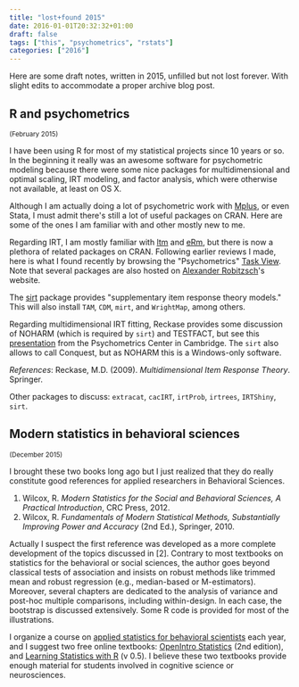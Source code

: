 ```yaml
---
title: "lost+found 2015"
date: 2016-01-01T20:32:32+01:00
draft: false
tags: ["this", "psychometrics", "rstats"]
categories: ["2016"]
---
```


Here are some draft notes, written in 2015, unfilled but not lost forever. With slight edits to accommodate a proper archive blog post.

## R and psychometrics
<small>(February 2015)</small>

I have been using R for most of my statistical projects since 10 years or so. In the beginning it really was an awesome software for psychometric modeling because there were some nice packages for multidimensional and optimal scaling, IRT modeling, and factor analysis, which were otherwise not available, at least on OS X.

Although I am actually doing a lot of psychometric work with [Mplus](https://www.statmodel.com), or even Stata, I must admit there's still a lot of useful packages on CRAN. Here are some of the ones I am familiar with and other mostly new to me.

Regarding IRT, I am mostly familiar with [ltm](http://cran.r-project.org/web/packages/ltm/index.html) and [eRm](http://cran.r-project.org/web/packages/eRm/index.html), but there is now a plethora of related packages on CRAN. Following earlier reviews I made, here is what I found recently by browsing the "Psychometrics" [Task View](http://cran.r-project.org/web/views/Psychometrics.html). Note that several packages are also hosted on [Alexander Robitzsch](https://sites.google.com/site/alexanderrobitzsch/software)'s website.

The [sirt](http://cran.r-project.org/web/packages/sirt/index.html) package provides "supplementary item response theory models." This will also install `TAM`, `CDM`, `mirt`, and `WrightMap`, among others.

Regarding multidimensional IRT fitting, Reckase provides some discussion of NOHARM (which is required by `sirt`) and TESTFACT, but see this [presentation](http://www.psychometrics.cam.ac.uk/uploads/documents/document-uploads-in-2014/multidimensional-item-response-theory) from the Psychometrics Center in Cambridge. The `sirt` also allows to call Conquest, but as NOHARM this is a Windows-only software.

*References*: Reckase, M.D. (2009). *Multidimensional Item Response Theory*. Springer.

Other packages to discuss: `extracat`, `cacIRT`, `irtProb`, `irtrees`, `IRTShiny`, `sirt`.


## Modern statistics in behavioral sciences
<small>(December 2015)</small>

I brought these two books long ago but I just realized that they do really constitute good references for applied researchers in Behavioral Sciences.

1. Wilcox, R. *Modern Statistics for the Social and Behavioral Sciences, A Practical Introduction*, CRC Press, 2012.
2. Wilcox, R. *Fundamentals of Modern Statistical Methods, Substantially Improving Power and Accuracy* (2nd Ed.), Springer, 2010.

Actually I suspect the first reference was developed as a more complete development of the topics discussed in [2]. Contrary to most textbooks on statistics for the behavioral or social sciences, the author goes beyond classical tests of association and insists on robust methods like trimmed mean and robust regression (e.g., median-based or M-estimators). Moreover, several chapters are dedicated to the analysis of variance and post-hoc multiple comparisons, including within-design. In each case, the bootstrap is discussed extensively. Some R code is provided for most of the illustrations.

I organize a course on [applied statistics for behavioral scientists][cogmaster] each year, and I suggest two free online textbooks: [OpenIntro Statistics][openintrostat] (2nd edition), and [Learning Statistics with R][lsr] (v 0.5). I believe these two textbooks provide enough material for students involved in cognitive science or neurosciences.




[cogmaster]: http://cogmaster-stats.github.io/site/
[openintrostat]: http://www.openintro.org/stat/
[lsr]: http://health.adelaide.edu.au/psychology/ccs/teaching/lsr/
[maa]: http://www.maa.org/publications/maa-reviews/modern-statistics-for-the-social-and-behavioral-sciences-a-practical-introduction
